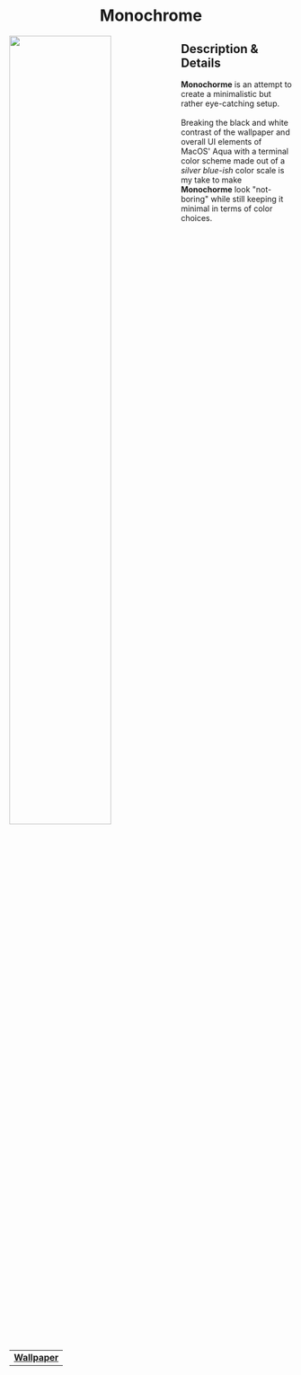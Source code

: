 <h1 align="center"> Monochrome </h1>
<img width="60%" align="left" src="https://user-images.githubusercontent.com/61376940/168601769-3192ef97-8ab3-4195-9ba4-023af67bb635.png">
<h2> Description & Details</h2>  
<p> 
  <b>Monochorme</b> is an attempt to create a minimalistic but rather eye-catching setup. 
  <br><br>
  Breaking the black and white contrast of the wallpaper and overall UI elements of MacOS' Aqua with a terminal color scheme made out of a <i>silver blue-ish</i> color scale is my take to make <b>Monochorme</b> look "not-boring" while still keeping it minimal in terms of color choices.
  <br><br>
  
  <table><tr><td>
        <a href="https://github.com/Haruno19/dotfiles/blob/main/Wallpapers/h9xl47mbld851.png"> <b>Wallpaper</b> </a>
  </td></tr></table>
</p>

